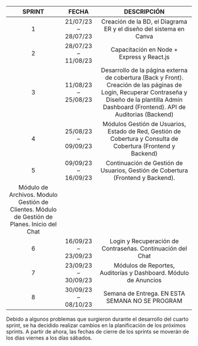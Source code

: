 | SPRINT  | FECHA | DESCRIPCIÓN |
|:-------:|:-----:|:----------:|
| 1      | 21/07/23 – 28/07/23 | Creación de la BD, el Diagrama ER y el diseño del sistema en Canva    |
| 2      | 28/07/23 – 11/08/23 | Capacitación en Node + Express y React.js   |
| 3      | 11/08/23 – 25/08/23 | Desarrollo de la página externa de cobertura (Back y Front). Creación de las páginas de Login, Recuperar Contraseña y Diseño de la plantilla Admin Dashboard (Frontend). API de Auditorias (Backend) |
| 4      | 25/08/23 – 09/09/23 | Módulos Gestión de Usuarios, Estado de Red, Gestión de Cobertura y Consulta de Cobertura (Frontend y Backend) |
| 5      | 09/09/23 – 16/09/23 | Continuación de Gestión de Usuarios, Gestión de Cobertura (Frontend y Backend).
Módulo de Archivos. Modulo Gestión de Clientes. Módulo de Gestión de Planes. Inicio del Chat       |
| 6      | 16/09/23 – 23/09/23 | Login y Recuperación de Contraseñas. Continuación del Chat     |
| 7      | 23/09/23 – 30/09/23 | Módulos de Reportes, Auditorías y Dashboard. Módulo de Anuncios  |
| 8      | 30/09/23 – 08/10/23 | Semana de Entrega. EN ESTA SEMANA NO SE PROGRAM  

Debido a algunos problemas que surgieron durante el desarrollo del cuarto sprint, se ha decidido realizar cambios en la planificación de los próximos sprints. A partir de ahora, las fechas de cierre de los sprints se moverán de los días viernes a los días sábados.
